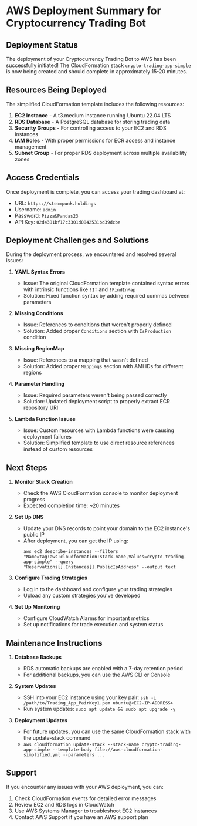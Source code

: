 # AWS Deployment Summary for Cryptocurrency Trading Bot

## Deployment Status

The deployment of your Cryptocurrency Trading Bot to AWS has been successfully initiated! The CloudFormation stack `crypto-trading-app-simple` is now being created and should complete in approximately 15-20 minutes.

## Resources Being Deployed

The simplified CloudFormation template includes the following resources:

1. **EC2 Instance** - A t3.medium instance running Ubuntu 22.04 LTS
2. **RDS Database** - A PostgreSQL database for storing trading data
3. **Security Groups** - For controlling access to your EC2 and RDS instances
4. **IAM Roles** - With proper permissions for ECR access and instance management
5. **Subnet Group** - For proper RDS deployment across multiple availability zones

## Access Credentials

Once deployment is complete, you can access your trading dashboard at:
- URL: `https://steampunk.holdings`
- Username: `admin`
- Password: `Pizza&Pandas23`
- API Key: `02d4381bf17c3301d0842531bd39dcbe`

## Deployment Challenges and Solutions

During the deployment process, we encountered and resolved several issues:

1. **YAML Syntax Errors**
   - Issue: The original CloudFormation template contained syntax errors with intrinsic functions like `!If` and `!FindInMap`
   - Solution: Fixed function syntax by adding required commas between parameters

2. **Missing Conditions**
   - Issue: References to conditions that weren't properly defined
   - Solution: Added proper `Conditions` section with `IsProduction` condition

3. **Missing RegionMap**
   - Issue: References to a mapping that wasn't defined
   - Solution: Added proper `Mappings` section with AMI IDs for different regions

4. **Parameter Handling**
   - Issue: Required parameters weren't being passed correctly
   - Solution: Updated deployment script to properly extract ECR repository URI

5. **Lambda Function Issues**
   - Issue: Custom resources with Lambda functions were causing deployment failures
   - Solution: Simplified template to use direct resource references instead of custom resources

## Next Steps

1. **Monitor Stack Creation**
   - Check the AWS CloudFormation console to monitor deployment progress
   - Expected completion time: ~20 minutes

2. **Set Up DNS**
   - Update your DNS records to point your domain to the EC2 instance's public IP
   - After deployment, you can get the IP using:
     ```
     aws ec2 describe-instances --filters "Name=tag:aws:cloudformation:stack-name,Values=crypto-trading-app-simple" --query "Reservations[].Instances[].PublicIpAddress" --output text
     ```

3. **Configure Trading Strategies**
   - Log in to the dashboard and configure your trading strategies
   - Upload any custom strategies you've developed

4. **Set Up Monitoring**
   - Configure CloudWatch Alarms for important metrics
   - Set up notifications for trade execution and system status

## Maintenance Instructions

1. **Database Backups**
   - RDS automatic backups are enabled with a 7-day retention period
   - For additional backups, you can use the AWS CLI or Console

2. **System Updates**
   - SSH into your EC2 instance using your key pair: `ssh -i /path/to/Trading_App_PairKey1.pem ubuntu@<EC2-IP-ADDRESS>`
   - Run system updates: `sudo apt update && sudo apt upgrade -y`

3. **Deployment Updates**
   - For future updates, you can use the same CloudFormation stack with the update-stack command
   - `aws cloudformation update-stack --stack-name crypto-trading-app-simple --template-body file://aws-cloudformation-simplified.yml --parameters ...`

## Support

If you encounter any issues with your AWS deployment, you can:
1. Check CloudFormation events for detailed error messages
2. Review EC2 and RDS logs in CloudWatch
3. Use AWS Systems Manager to troubleshoot EC2 instances
4. Contact AWS Support if you have an AWS support plan
